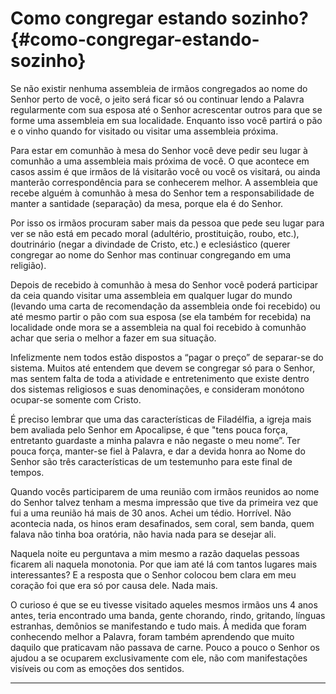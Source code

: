 # Como congregar estando sozinho? {#como-congregar-estando-sozinho}

Se não existir nenhuma assembleia de irmãos congregados ao nome do Senhor perto de você, o jeito será ficar só ou continuar lendo a Palavra regularmente com sua esposa até o Senhor acrescentar outros para que se forme uma assembleia em sua localidade. Enquanto isso você partirá o pão e o vinho quando for visitado ou visitar uma assembleia próxima.

Para estar em comunhão à mesa do Senhor você deve pedir seu lugar à comunhão a uma assembleia mais próxima de você. O que acontece em casos assim é que irmãos de lá visitarão você ou você os visitará, ou ainda manterão correspondência para se conhecerem melhor. A assembleia que recebe alguém à comunhão à mesa do Senhor tem a responsabilidade de manter a santidade (separação) da mesa, porque ela é do Senhor.

Por isso os irmãos procuram saber mais da pessoa que pede seu lugar para ver se não está em pecado moral (adultério, prostituição, roubo, etc.), doutrinário (negar a divindade de Cristo, etc.) e eclesiástico (querer congregar ao nome do Senhor mas continuar congregando em uma religião).

Depois de recebido à comunhão à mesa do Senhor você poderá participar da ceia quando visitar uma assembleia em qualquer lugar do mundo (levando uma carta de recomendação da assembleia onde foi recebido) ou até mesmo partir o pão com sua esposa (se ela também for recebida) na localidade onde mora se a assembleia na qual foi recebido à comunhão achar que seria o melhor a fazer em sua situação.

Infelizmente nem todos estão dispostos a “pagar o preço” de separar-se do sistema. Muitos até entendem que devem se congregar só para o Senhor, mas sentem falta de toda a atividade e entretenimento que existe dentro dos sistemas religiosos e suas denominações, e consideram monótono ocupar-se somente com Cristo.

É preciso lembrar que uma das características de Filadélfia, a igreja mais bem avaliada pelo Senhor em Apocalipse, é que &quot;tens pouca força, entretanto guardaste a minha palavra e não negaste o meu nome”. Ter pouca força, manter-se fiel à Palavra, e dar a devida honra ao Nome do Senhor são três características de um testemunho para este final de tempos.

Quando vocês participarem de uma reunião com irmãos reunidos ao nome do Senhor talvez tenham a mesma impressão que tive da primeira vez que fui a uma reunião há mais de 30 anos. Achei um tédio. Horrível. Não acontecia nada, os hinos eram desafinados, sem coral, sem banda, quem falava não tinha boa oratória, não havia nada para se desejar ali.

Naquela noite eu perguntava a mim mesmo a razão daquelas pessoas ficarem ali naquela monotonia. Por que iam até lá com tantos lugares mais interessantes? E a resposta que o Senhor colocou bem clara em meu coração foi que era só por causa dele. Nada mais.

O curioso é que se eu tivesse visitado aqueles mesmos irmãos uns 4 anos antes, teria encontrado uma banda, gente chorando, rindo, gritando, línguas estranhas, demônios se manifestando e tudo mais. À medida que foram conhecendo melhor a Palavra, foram também aprendendo que muito daquilo que praticavam não passava de carne. Pouco a pouco o Senhor os ajudou a se ocuparem exclusivamente com ele, não com manifestações visíveis ou com as emoções dos sentidos.

*****